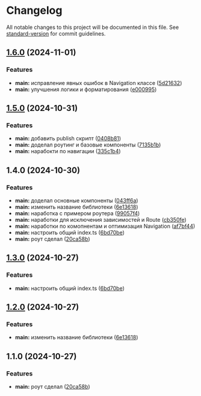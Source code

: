 # Changelog

All notable changes to this project will be documented in this file. See [standard-version](https://github.com/conventional-changelog/standard-version) for commit guidelines.

## [1.6.0](https://github.com/kosukhin/patron-web-api/compare/v1.5.0...v1.6.0) (2024-11-01)


### Features

* **main:** исправление явных ошибок в Navigation классе ([5d21632](https://github.com/kosukhin/patron-web-api/commit/5d21632956df0bed0a19795326b60d0449c51913))
* **main:** улучшения логики и форматирования ([e000995](https://github.com/kosukhin/patron-web-api/commit/e000995185132a225903034e20800bdbc0bc9ff1))

## [1.5.0](https://github.com/kosukhin/patron-web-api/compare/v1.4.0...v1.5.0) (2024-10-31)


### Features

* **main:** добавить publish скрипт ([0408b81](https://github.com/kosukhin/patron-web-api/commit/0408b81e8ef94a6bfbe99d27f4decf938f1494b2))
* **main:** доделал роутинг и базовые компоненты ([7135b1b](https://github.com/kosukhin/patron-web-api/commit/7135b1b0211d0026a5865092ed590cedd4250d30))
* **main:** нарабокти по навигации ([335c1b4](https://github.com/kosukhin/patron-web-api/commit/335c1b48e3f336dbce7496d6e5ca74c5c9115055))

## 1.4.0 (2024-10-30)


### Features

* **main:** доделал основные компоненты ([043ff6a](https://github.com/kosukhin/patron-web-api/commit/043ff6a4c75d085cdaadf7232349cd0c7314cc71))
* **main:** изменить название библиотеки ([6e13618](https://github.com/kosukhin/patron-web-api/commit/6e136187e207a8366891f4582a80de2284e0aa9b))
* **main:** наработка с примером роутера ([99057f4](https://github.com/kosukhin/patron-web-api/commit/99057f40947113d2e262e7f3065fe124af3ec41f))
* **main:** наработки для исключения зависимостей и Route ([cb350fe](https://github.com/kosukhin/patron-web-api/commit/cb350fe34c953f170fb28eafd2dba8a6e01ed487))
* **main:** наработки по комопнентам и оптимизация Navigation ([af7bf44](https://github.com/kosukhin/patron-web-api/commit/af7bf446261c3961352e9b689c139a0ee8b8def5))
* **main:** настроить общий index.ts ([6bd70be](https://github.com/kosukhin/patron-web-api/commit/6bd70be70e7ba5223f3ef3421b119cf27624987c))
* **main:** роут сделал ([20ca58b](https://github.com/kosukhin/patron-web-api/commit/20ca58b5d00b3f9296d203dd4fcfd273655fd91f))

## [1.3.0](https://github.com/kosukhin/patron-web-api/compare/v1.2.0...v1.3.0) (2024-10-27)


### Features

* **main:** настроить общий index.ts ([6bd70be](https://github.com/kosukhin/patron-web-api/commit/6bd70be70e7ba5223f3ef3421b119cf27624987c))

## [1.2.0](https://github.com/kosukhin/patron-web-api/compare/v1.1.0...v1.2.0) (2024-10-27)


### Features

* **main:** изменить название библиотеки ([6e13618](https://github.com/kosukhin/patron-web-api/commit/6e136187e207a8366891f4582a80de2284e0aa9b))

## 1.1.0 (2024-10-27)


### Features

* **main:** роут сделал ([20ca58b](https://github.com/kosukhin/patron-web-api/commit/20ca58b5d00b3f9296d203dd4fcfd273655fd91f))

